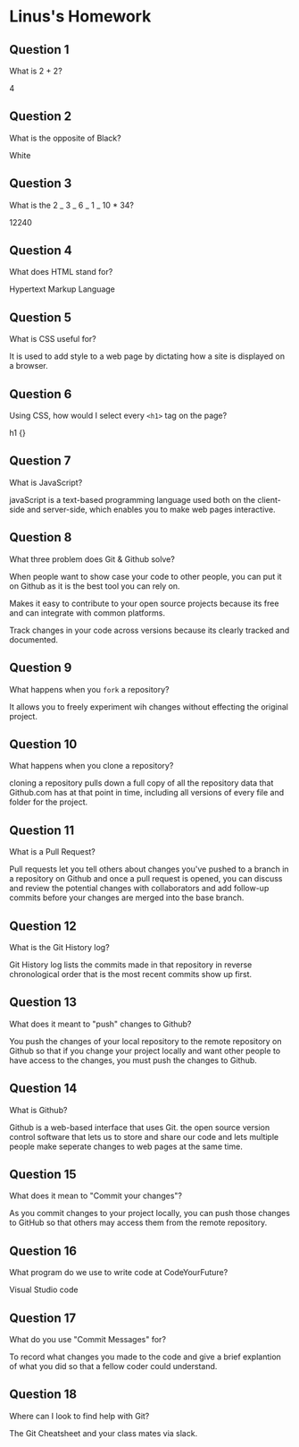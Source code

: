 # Linus's Homework

## Question 1

What is 2 + 2?

4

## Question 2

What is the opposite of Black?

White

## Question 3

What is the 2 _ 3 _ 6 _ 1 _ 10 \* 34?

12240

## Question 4

What does HTML stand for?

Hypertext Markup Language

## Question 5

What is CSS useful for?

It is used to add style to a web page by dictating how a site is displayed on a browser.

## Question 6

Using CSS, how would I select every `<h1>` tag on the page?

h1 {}

## Question 7

What is JavaScript?

javaScript is a text-based programming language used both on the client-side and server-side, which enables you to make web pages interactive.

## Question 8

What three problem does Git & Github solve?

When people want to show case your code to other people, you can put it on Github as it is the best tool you can rely on.

Makes it easy to contribute to your open source projects because its free and can integrate with common platforms.

Track changes in your code across versions because its clearly tracked and documented.

## Question 9

What happens when you `fork` a repository?

It allows you to freely experiment wih changes without effecting the original project.

## Question 10

What happens when you clone a repository?

cloning a repository pulls down a full copy of all the repository data that Github.com has at that point in time, including all versions of every file and folder for the project.

## Question 11

What is a Pull Request?

Pull requests let you tell others about changes you've pushed to a branch in a repository on Github and once a pull request is opened, you can discuss and review the potential changes with collaborators and add follow-up commits before your changes are merged into the base branch.

## Question 12

What is the Git History log?

Git History log lists the commits made in that repository in reverse chronological order that is the most recent commits show up first.

## Question 13

What does it meant to "push" changes to Github?

You push the changes of your local repository to the remote repository on Github so that if you change your project locally and want other people to have access to the changes, you must push the changes to Github.

## Question 14

What is Github?

Github is a web-based interface that uses Git. the open source version control software that lets us to store and share our code and lets multiple people make seperate changes to web pages at the same time.

## Question 15

What does it mean to "Commit your changes"?

As you commit changes to your project locally, you can push those changes to GitHub so that others may access them from the remote repository.

## Question 16

What program do we use to write code at CodeYourFuture?

Visual Studio code

## Question 17

What do you use "Commit Messages" for?

To record what changes you made to the code and give a brief explantion of what you did so that a fellow coder could understand.

## Question 18

Where can I look to find help with Git?

The Git Cheatsheet and your class mates via slack.
